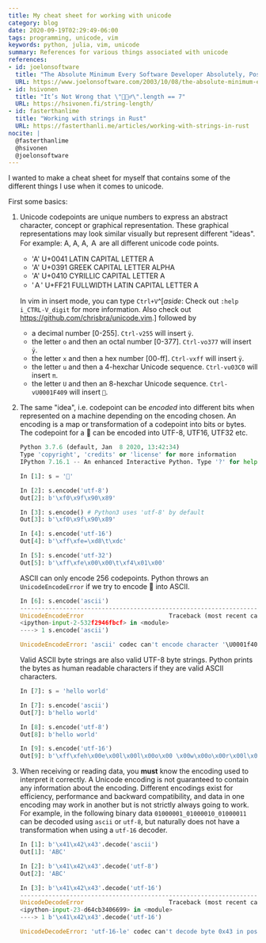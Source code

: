 ```yaml
---
title: My cheat sheet for working with unicode
category: blog
date: 2020-09-19T02:29:49-06:00
tags: programming, unicode, vim
keywords: python, julia, vim, unicode
summary: References for various things associated with unicode
references:
- id: joelonsoftware
  title: "The Absolute Minimum Every Software Developer Absolutely, Positively Must Know About Unicode and Character Sets (No Excuses!)"
  URL: https://www.joelonsoftware.com/2003/10/08/the-absolute-minimum-every-software-developer-absolutely-positively-must-know-about-unicode-and-character-sets-no-excuses/
- id: hsivonen
  title: "It’s Not Wrong that \"🤦🏼‍♂️\".length == 7"
  URL: https://hsivonen.fi/string-length/
- id: fasterthanlime
  title: "Working with strings in Rust"
  URL: https://fasterthanli.me/articles/working-with-strings-in-rust
nocite: |
  @fasterthanlime
  @hsivonen
  @joelonsoftware
---
```


I wanted to make a cheat sheet for myself that contains some of the different things I use when it comes to unicode.

First some basics:

1. Unicode codepoints are unique numbers to express an abstract character, concept or graphical representation.
   These graphical representations may look similar visually but represent different "ideas".
   For example: A, Α, А, Ａ are all different unicode code points.

   - 'A' U+0041 LATIN CAPITAL LETTER A
   - 'Α' U+0391 GREEK CAPITAL LETTER ALPHA
   - 'А' U+0410 CYRILLIC CAPITAL LETTER A
   - 'Ａ' U+FF21 FULLWIDTH LATIN CAPITAL LETTER A

   In vim in insert mode, you can type `Ctrl+V`^[_aside_: Check out `:help i_CTRL-V_digit` for more information. Also check out <https://github.com/chrisbra/unicode.vim>.] followed by

   - a decimal number [0-255]. `Ctrl-v255` will insert `ÿ`.
   - the letter `o` and then an octal number [0-377]. `Ctrl-vo377` will insert `ÿ`.
   - the letter `x` and then a hex number [00-ff]. `Ctrl-vxff` will insert `ÿ`.
   - the letter `u` and then a 4-hexchar Unicode sequence. `Ctrl-vu03C0` will insert `π`.
   - the letter `U` and then an 8-hexchar Unicode sequence. `Ctrl-vU0001F409` will insert `🐉`.

1. The same "idea", i.e. codepoint can be _encoded_ into different bits when represented on a machine depending on the encoding chosen.
   An encoding is a map or transformation of a codepoint into bits or bytes.
   The codepoint for a 🐉 can be encoded into UTF-8, UTF16, UTF32 etc.

   ```python
   Python 3.7.6 (default, Jan  8 2020, 13:42:34)
   Type 'copyright', 'credits' or 'license' for more information
   IPython 7.16.1 -- An enhanced Interactive Python. Type '?' for help.

   In [1]: s = '🐉'

   In [2]: s.encode('utf-8')
   Out[2]: b'\xf0\x9f\x90\x89'

   In [3]: s.encode() # Python3 uses 'utf-8' by default
   Out[3]: b'\xf0\x9f\x90\x89'

   In [4]: s.encode('utf-16')
   Out[4]: b'\xff\xfe=\xd8\t\xdc'

   In [5]: s.encode('utf-32')
   Out[5]: b'\xff\xfe\x00\x00\t\xf4\x01\x00'
   ```

   ASCII can only encode 256 codepoints. Python throws an `UnicodeEncodeError` if we try to encode 🐉 into ASCII.

   ```python
   In [6]: s.encode('ascii')
   ---------------------------------------------------------------------------
   UnicodeEncodeError                        Traceback (most recent call last)
   <ipython-input-2-532f2946fbcf> in <module>
   ----> 1 s.encode('ascii')

   UnicodeEncodeError: 'ascii' codec can't encode character '\U0001f409' in position 0: ordinal not in range(128)
   ```

   Valid ASCII byte strings are also valid UTF-8 byte strings.
   Python prints the bytes as human readable characters if they are valid ASCII characters.

   ```python
   In [7]: s = 'hello world'

   In [7]: s.encode('ascii')
   Out[7]: b'hello world'

   In [8]: s.encode('utf-8')
   Out[8]: b'hello world'

   In [9]: s.encode('utf-16')
   Out[9]: b'\xff\xfeh\x00e\x00l\x00l\x00o\x00 \x00w\x00o\x00r\x00l\x00d\x00'
   ```

1. When receiving or reading data, you **must** know the encoding used to interpret it correctly.
   A Unicode encoding is not guaranteed to contain any information about the encoding.
   Different encodings exist for efficiency, performance and backward compatibility, and data in one encoding may work  in another but is not strictly always going to work.
   For example, in the following binary data `01000001_01000010_01000011` can be decoded using `ascii` or `utf-8`, but naturally does not have a transformation when using a `utf-16` decoder.

   ```python
   In [1]: b'\x41\x42\x43'.decode('ascii')
   Out[1]: 'ABC'

   In [2]: b'\x41\x42\x43'.decode('utf-8')
   Out[2]: 'ABC'

   In [3]: b'\x41\x42\x43'.decode('utf-16')
   ---------------------------------------------------------------------------
   UnicodeDecodeError                        Traceback (most recent call last)
   <ipython-input-23-d64cb3406699> in <module>
   ----> 1 b'\x41\x42\x43'.decode('utf-16')

   UnicodeDecodeError: 'utf-16-le' codec can't decode byte 0x43 in position 2: truncated data
   ```
